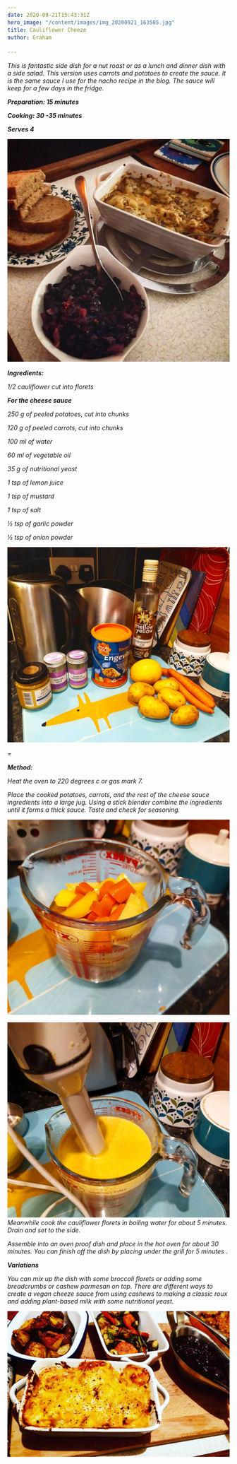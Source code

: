 ```yaml
---
date: 2020-09-21T15:43:31Z
hero_image: "/content/images/img_20200921_163505.jpg"
title: Cauliflower Cheeze
author: Graham

---
```

_This is fantastic side dish for a nut roast or as a lunch and dinner dish with a side salad. This version uses carrots and potatoes to create the sauce. It is the same sauce I use for the nacho recipe in the blog. The sauce will keep for a few days in the fridge._

**_Preparation: 15 minutes_**

**_Cooking: 30 -35 minutes_**

**_Serves 4_**

![](/content/images/img_20191103_201340_429.jpg)

**_Ingredients:_**

_1/2 cauliflower cut into florets_

**_For the cheese sauce_**

_250 g of peeled potatoes, cut into chunks_

_120 g of peeled carrots, cut into chunks_

_100 ml of water_

_60 ml of vegetable oil_

_35 g of nutritional yeast_

_1 tsp of lemon juice_

_1 tsp of mustard_

_1 tsp of salt_

_½ tsp of garlic powder_

_½ tsp of onion powder_

![](/content/images/img_20200606_210041_436.jpg)

=

**_Method:_**

_Heat the oven to 220 degrees c or gas mark 7._

_Place the cooked potatoes, carrots, and the rest of the cheese sauce ingredients into a large jug. Using a stick blender combine the ingredients until it forms a thick sauce. Taste and check for seasoning._

![](/content/images/img_20200606_210041_424.jpg)

_![](/content/images/img_20200606_210041_423.jpg)Meanwhile cook the cauliflower florets in boiling water for about 5 minutes. Drain and set to the side._

_Assemble into an oven proof dish and place in the hot oven for about 30 minutes. You can finish off the dish by placing under the grill for 5 minutes ._

**_Variations_**

_You can mix up the dish with some broccoli florets or adding some breadcrumbs or cashew parmesan on top. There are different ways to create a vegan cheeze sauce from using cashews to making a classic roux and adding plant-based milk with some nutritional yeast._

![](/content/images/img_20200921_163505.jpg)